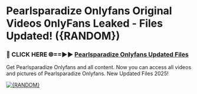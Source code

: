 # Pearlsparadize Onlyfans Original Videos 0nlyFans Leaked - Files Updated! ({RANDOM})

<h3>🔴 CLICK HERE 🌐==►► <a href="https://betterlinks.top/A2PfLJ" rel="nofollow">Pearlsparadize Onlyfans Updated Files</a></h3>

Get Pearlsparadize Onlyfans and all content. Now you can access all videos and pictures of Pearlsparadize Onlyfans. New Updated Files 2025!

[![{RANDOM}](https://i.imgur.com/ppqm5kG.gif)](https://betterlinks.top/A2PfLJ)